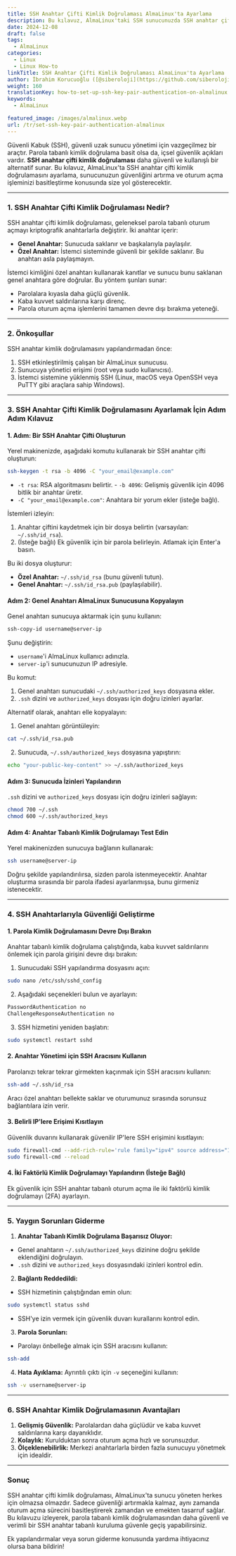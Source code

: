 ```yaml
---
title: SSH Anahtar Çifti Kimlik Doğrulaması AlmaLinux'ta Ayarlama
description: Bu kılavuz, AlmaLinux'taki SSH sunucunuzda SSH anahtar çifti kimlik doğrulamasının nasıl ayarlanacağını gösterir.
date: 2024-12-08
draft: false
tags:
  - AlmaLinux
categories:
  - Linux
  - Linux How-to
linkTitle: SSH Anahtar Çifti Kimlik Doğrulaması AlmaLinux'ta Ayarlama
author: İbrahim Korucuoğlu ([@siberoloji](https://github.com/siberoloji))
weight: 160
translationKey: how-to-set-up-ssh-key-pair-authentication-on-almalinux
keywords:
  - AlmaLinux

featured_image: /images/almalinux.webp
url: /tr/set-ssh-key-pair-authentication-almalinux
---
```

Güvenli Kabuk (SSH), güvenli uzak sunucu yönetimi için vazgeçilmez bir araçtır. Parola tabanlı kimlik doğrulama basit olsa da, içsel güvenlik açıkları vardır. **SSH anahtar çifti kimlik doğrulaması** daha güvenli ve kullanışlı bir alternatif sunar. Bu kılavuz, AlmaLinux'ta SSH anahtar çifti kimlik doğrulamasını ayarlama, sunucunuzun güvenliğini artırma ve oturum açma işleminizi basitleştirme konusunda size yol gösterecektir.

---

### **1. SSH Anahtar Çifti Kimlik Doğrulaması Nedir?**

SSH anahtar çifti kimlik doğrulaması, geleneksel parola tabanlı oturum açmayı kriptografik anahtarlarla değiştirir. İki anahtar içerir:

- **Genel Anahtar:** Sunucuda saklanır ve başkalarıyla paylaşılır.
- **Özel Anahtar:** İstemci sisteminde güvenli bir şekilde saklanır. Bu anahtarı asla paylaşmayın.

İstemci kimliğini özel anahtarı kullanarak kanıtlar ve sunucu bunu saklanan genel anahtara göre doğrular. Bu yöntem şunları sunar:

- Parolalara kıyasla daha güçlü güvenlik.
- Kaba kuvvet saldırılarına karşı direnç.
- Parola oturum açma işlemlerini tamamen devre dışı bırakma yeteneği.

---

### **2. Önkoşullar**

SSH anahtar kimlik doğrulamasını yapılandırmadan önce:

1. SSH etkinleştirilmiş çalışan bir AlmaLinux sunucusu.
2. Sunucuya yönetici erişimi (root veya sudo kullanıcısı).
3. İstemci sistemine yüklenmiş SSH (Linux, macOS veya OpenSSH veya PuTTY gibi araçlara sahip Windows).

---

### **3. SSH Anahtar Çifti Kimlik Doğrulamasını Ayarlamak İçin Adım Adım Kılavuz**

#### **1. Adım: Bir SSH Anahtar Çifti Oluşturun**

Yerel makinenizde, aşağıdaki komutu kullanarak bir SSH anahtar çifti oluşturun:

```bash
ssh-keygen -t rsa -b 4096 -C "your_email@example.com"
```

- `-t rsa`: RSA algoritmasını belirtir. - `-b 4096`: Gelişmiş güvenlik için 4096 bitlik bir anahtar üretir.
- `-C "your_email@example.com"`: Anahtara bir yorum ekler (isteğe bağlı).

İstemleri izleyin:

1. Anahtar çiftini kaydetmek için bir dosya belirtin (varsayılan: `~/.ssh/id_rsa`).
2. (İsteğe bağlı) Ek güvenlik için bir parola belirleyin. Atlamak için Enter'a basın.

Bu iki dosya oluşturur:

- **Özel Anahtar:** `~/.ssh/id_rsa` (bunu güvenli tutun).
- **Genel Anahtar:** `~/.ssh/id_rsa.pub` (paylaşılabilir).

#### **Adım 2: Genel Anahtarı AlmaLinux Sunucusuna Kopyalayın**

Genel anahtarı sunucuya aktarmak için şunu kullanın:

```bash
ssh-copy-id username@server-ip
```

Şunu değiştirin:

- `username`'i AlmaLinux kullanıcı adınızla.
- `server-ip`'i sunucunuzun IP adresiyle.

Bu komut:

1. Genel anahtarı sunucudaki `~/.ssh/authorized_keys` dosyasına ekler.
2. `.ssh` dizini ve `authorized_keys` dosyası için doğru izinleri ayarlar.

Alternatif olarak, anahtarı elle kopyalayın:

1. Genel anahtarı görüntüleyin:

```bash
cat ~/.ssh/id_rsa.pub
```

2. Sunucuda, `~/.ssh/authorized_keys` dosyasına yapıştırın:

```bash
echo "your-public-key-content" >> ~/.ssh/authorized_keys
```

#### **Adım 3: Sunucuda İzinleri Yapılandırın**

`.ssh` dizini ve `authorized_keys` dosyası için doğru izinleri sağlayın:

```bash
chmod 700 ~/.ssh
chmod 600 ~/.ssh/authorized_keys
```

#### **Adım 4: Anahtar Tabanlı Kimlik Doğrulamayı Test Edin**

Yerel makinenizden sunucuya bağlanın kullanarak:

```bash
ssh username@server-ip
```

Doğru şekilde yapılandırılırsa, sizden parola istenmeyecektir. Anahtar oluşturma sırasında bir parola ifadesi ayarlanmışsa, bunu girmeniz istenecektir.

---

### **4. SSH Anahtarlarıyla Güvenliği Geliştirme**

#### **1. Parola Kimlik Doğrulamasını Devre Dışı Bırakın**

Anahtar tabanlı kimlik doğrulama çalıştığında, kaba kuvvet saldırılarını önlemek için parola girişini devre dışı bırakın:

1. Sunucudaki SSH yapılandırma dosyasını açın:

```bash
sudo nano /etc/ssh/sshd_config
```

2. Aşağıdaki seçenekleri bulun ve ayarlayın:

```bash
PasswordAuthentication no
ChallengeResponseAuthentication no
```

3. SSH hizmetini yeniden başlatın:

```bash
sudo systemctl restart sshd
```

#### **2. Anahtar Yönetimi için SSH Aracısını Kullanın**

Parolanızı tekrar tekrar girmekten kaçınmak için SSH aracısını kullanın:

```bash
ssh-add ~/.ssh/id_rsa
```

Aracı özel anahtarı bellekte saklar ve oturumunuz sırasında sorunsuz bağlantılara izin verir.

#### **3. Belirli IP'lere Erişimi Kısıtlayın**

Güvenlik duvarını kullanarak güvenilir IP'lere SSH erişimini kısıtlayın:

```bash
sudo firewall-cmd --add-rich-rule='rule family="ipv4" source address="192.168.1.100" service name="ssh" accept' --permanent
sudo firewall-cmd --reload
```

#### **4. İki Faktörlü Kimlik Doğrulamayı Yapılandırın (İsteğe Bağlı)**

Ek güvenlik için SSH anahtar tabanlı oturum açma ile iki faktörlü kimlik doğrulamayı (2FA) ayarlayın.

---

### **5. Yaygın Sorunları Giderme**

1. **Anahtar Tabanlı Kimlik Doğrulama Başarısız Oluyor:**

- Genel anahtarın `~/.ssh/authorized_keys` dizinine doğru şekilde eklendiğini doğrulayın.
- `.ssh` dizini ve `authorized_keys` dosyasındaki izinleri kontrol edin.

2. **Bağlantı Reddedildi:**

- SSH hizmetinin çalıştığından emin olun:

```bash
sudo systemctl status sshd
```

- SSH'ye izin vermek için güvenlik duvarı kurallarını kontrol edin.

3. **Parola Sorunları:**

- Parolayı önbelleğe almak için SSH aracısını kullanın:

```bash
ssh-add
```

4. **Hata Ayıklama:**
Ayrıntılı çıktı için `-v` seçeneğini kullanın:

```bash
ssh -v username@server-ip
```

---

### **6. SSH Anahtar Kimlik Doğrulamasının Avantajları**

1. **Gelişmiş Güvenlik:** Parolalardan daha güçlüdür ve kaba kuvvet saldırılarına karşı dayanıklıdır.
2. **Kolaylık:** Kurulduktan sonra oturum açma hızlı ve sorunsuzdur.
3. **Ölçeklenebilirlik:** Merkezi anahtarlarla birden fazla sunucuyu yönetmek için idealdir.

---

### **Sonuç**

SSH anahtar çifti kimlik doğrulaması, AlmaLinux'ta sunucu yöneten herkes için olmazsa olmazdır. Sadece güvenliği artırmakla kalmaz, aynı zamanda oturum açma sürecini basitleştirerek zamandan ve emekten tasarruf sağlar. Bu kılavuzu izleyerek, parola tabanlı kimlik doğrulamasından daha güvenli ve verimli bir SSH anahtar tabanlı kuruluma güvenle geçiş yapabilirsiniz.

Ek yapılandırmalar veya sorun giderme konusunda yardıma ihtiyacınız olursa bana bildirin!
